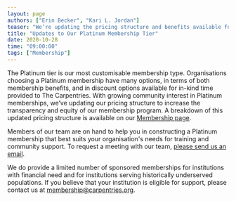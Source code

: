 ```yaml
---
layout: page
authors: ["Erin Becker", "Kari L. Jordan"]
teaser: "We’re updating the pricing structure and benefits available for our most customisable membership tier."
title: "Updates to Our Platinum Membership Tier"
date: 2020-10-28
time: "09:00:00"
tags: ["Membership"]
---
```


The Platinum tier is our most customisable membership type. Organisations choosing a Platinum membership have many options,
in terms of both membership benefits, and in discount options available for in-kind time provided to The Carpentries. With
growing community interest in Platinum memberships, we’ve updating our pricing structure to increase the transparency
and equity of our membership program. A breakdown of this updated pricing structure is available on our
[Membership page](https://carpentries.org/membership/#platinum-memberships).

Members of our team are on hand to help you in constructing a Platinum membership that best suits your organisation's
needs for training and community support. To request a meeting with our team,
[please send us an email](mailto:membership@carpentries.org).

We do provide a limited number of sponsored memberships for institutions with financial need and for
institutions serving historically underserved populations. If you believe that your institution is eligible for support,
please contact us at membership@carpentries.org.
